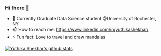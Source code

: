 ### Hi there 👋

- 🔭 Currently Graduate Data Science student @University of Rochester, NY
- 📫 How to reach me: https://www.linkedin.com/in/yuthikashekhar/
- ⚡ Fun fact: Love to travel and draw mandalas
<!--- 💬 Link to my Portfolio: 
- 😄 Pronouns: She/Her -->


<!--# To show github stats -->
[![Yuthika Shekhar's github stats](https://github-readme-stats.vercel.app/api?username=yuthika-shekhar&count_private=true&show_icons=true&theme=radical&hide_rank=false)](https://github.com/anuraghazra/github-readme-stats)

<!--
**yuthika-shekhar/yuthika-shekhar** is a ✨ _special_ ✨ repository because its `README.md` (this file) appears on your GitHub profile.

Here are some ideas to get you started:

- 🔭 I’m currently working on ...
- 🌱 I’m currently learning ...
- 👯 I’m looking to collaborate on ...
- 🤔 I’m looking for help with ...
- 💬 Ask me about ...
- 📫 How to reach me: ...
- 😄 Pronouns: ...
- ⚡ Fun fact: ...
-->

<!--
# To show github stats
[![Yuthika Shekhar's github stats](https://github-readme-stats.vercel.app/api?username=yuthika-shekhar&count_private=true&show_icons=true&theme=radical&hide_rank=false)](https://github.com/anuraghazra/github-readme-stats)

# To show the top langauges used
[![Top Langs](https://github-readme-stats.vercel.app/api/top-langs/?username=yuthika-shekhar)](https://github.com/anuraghazra/github-readme-stats)

# Emohi Cheatsheet (https://github.com/ikatyang/emoji-cheat-sheet/blob/master/README.md)

# Markdown language guide(https://docs.github.com/en/get-started/writing-on-github/getting-started-with-writing-and-formatting-on-github/basic-writing-and-formatting-syntax)
-->


